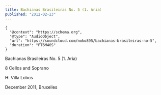 ```yaml
---
title: Bachianas Brasileiras No. 5 (1. Aria)
published: "2012-02-23"
---
```


```{trackId=37557712}
{
  "@context": "https://schema.org",
  "@type": "AudioObject",
  "url": "https://soundcloud.com/noko895/bachianas-brasileiras-no-5",
  "duration": "PT6M40S"
}
```

Bachianas Brasileiras No. 5 (1. Aria)

8 Cellos and Soprano

H. Villa Lobos

December 2011, Bruxelles

